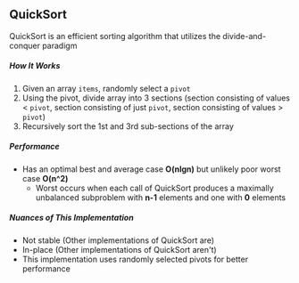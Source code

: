 QuickSort
------
QuickSort is an efficient sorting algorithm that utilizes the divide-and-conquer paradigm
##### How It Works
1. Given an array `items`, randomly select a `pivot`
2. Using the pivot, divide array into 3 sections (section consisting of values < `pivot`, section consisting of just `pivot`, section consisting of values > `pivot`)
3. Recursively sort the 1st and 3rd sub-sections of the array



##### Performance
* Has an optimal best and average case **O(nlgn)** but unlikely poor worst case **O(n^2)**
  * Worst occurs when each call of QuickSort produces a maximally unbalanced subproblem with **n-1** elements and one with **0** elements

##### Nuances of This Implementation
* Not stable (Other implementations of QuickSort are)
* In-place (Other implementations of QuickSort aren't)
* This implementation uses randomly selected pivots for better performance

